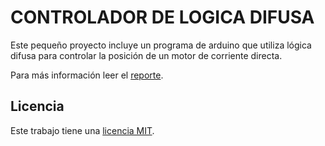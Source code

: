 # CONTROLADOR DE LOGICA DIFUSA

Este pequeño proyecto incluye un programa de arduino que utiliza lógica difusa para controlar la posición de un motor de corriente directa.

Para más información leer el [reporte](REPORTE.pdf).

## Licencia

Este trabajo tiene una [licencia MIT](LICENSE).

